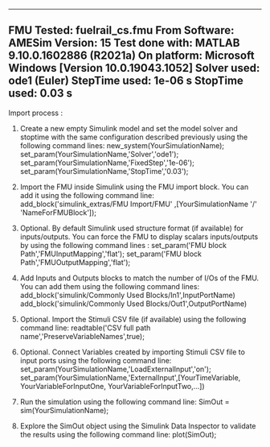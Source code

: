 -------------------------------------------------------------------------------------------------------
FMU Tested: fuelrail_cs.fmu
From Software: AMESim Version: 15
Test done with: MATLAB 9.10.0.1602886 (R2021a)
On platform: Microsoft Windows [Version 10.0.19043.1052]
Solver used: ode1 (Euler)
StepTime used: 1e-06 s
StopTime used: 0.03 s
-------------------------------------------------------------------------------------------------------

Import process : 

1) Create a new empty Simulink model and set the model solver and stoptime with the same configuration described previously using the following command lines:
   new_system(YourSimulationName);
   set_param(YourSimulationName,'Solver','ode1');
   set_param(YourSimulationName,'FixedStep','1e-06');
   set_param(YourSimulationName,'StopTime','0.03');

2) Import the FMU inside Simulink using the FMU import block. You can add it using the following command line:
   add_block('simulink_extras/FMU Import/FMU' ,[YourSimulationName '/' 'NameForFMUBlock']);

3) Optional. By default Simulink used structure format (if available) for inputs/outputs. You can force the FMU to display scalars inputs/outputs by using the following command lines :
   set_param('FMU block Path','FMUInputMapping','flat');
   set_param('FMU block Path','FMUOutputMapping','flat');

4) Add Inputs and Outputs blocks to match the number of I/Os of the FMU. You can add them using the following command lines:
   add_block('simulink/Commonly Used Blocks/In1',InputPortName)
   add_block('simulink/Commonly Used Blocks/Out1',OutputPortName)

5) Optional. Import the Stimuli CSV file (if available) using the following command line:
   readtable('CSV full path name','PreserveVariableNames',true);

6) Optional. Connect Variables created by importing Stimuli CSV file to input ports using the following command line:
   set_param(YourSimulationName,'LoadExternalInput','on');
   set_param(YourSimulationName,'ExternalInput',[YourTimeVariable, YourVariableForInputOne, YourVariableForInputTwo,...])

7) Run the simulation using the following command line:
   SimOut = sim(YourSimulationName);

8) Explore the SimOut object using the Simulink Data Inspector to validate the results using the following command line:
   plot(SimOut);
